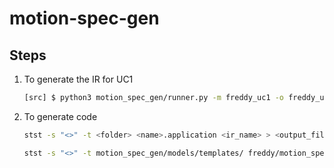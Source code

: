 # motion-spec-gen

## Steps

1. To generate the IR for UC1

    ```bash
    [src] $ python3 motion_spec_gen/runner.py -m freddy_uc1 -o freddy_uc1_final
    ```

2. To generate code

   ```bash
   stst -s "<>" -t <folder> <name>.application <ir_name> > <output_file>

   stst -s "<>" -t motion_spec_gen/models/templates/ freddy/motion_spec_uc1.application motion_spec_gen/irs/freddy_uc1_final.json > motion_spec_gen/gen/freddy_uc1_generated.ncpp
   ```
